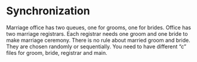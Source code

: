 # Synchronization

Marriage office has two queues, one for grooms, one for brides. Office has two marriage registrars. Each registrar needs one groom and one bride to make marriage ceremony. There is no rule about married groom and bride. They are chosen randomly or sequentially. You need to have different “c” files for groom, bride, registrar and main.
